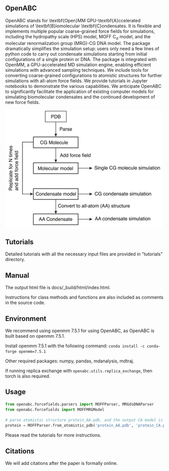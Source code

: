 ## OpenABC

OpenABC stands for \textbf{Open}MM GPU-\textbf{A}ccelerated simulations of \textbf{B}iomolecular \textbf{C}ondensates. It is flexible and implements multiple popular coarse-grained force fields for simulations, including the hydropathy scale (HPS) model, MOFF C$_\alpha$ model, and the molecular renormalization group (MRG)-CG DNA model. The package dramatically simplifies the simulation setup: users only need a few lines of python code to carry out condensate simulations starting from initial configurations of a single protein or DNA. The package is integrated with OpenMM, a GPU-accelerated MD simulation engine, enabling efficient simulations with advanced sampling techniques. We include tools for converting coarse-grained configurations to atomistic structures for further simulations with all-atom force fields. We provide tutorials in Jupyter notebooks to demonstrate the various capabilities. We anticipate OpenABC to significantly facilitate the application of existing computer models for simulating biomolecular condensates and the continued development of new force fields.

<img src="./image/flowchart.png" width="500px"><img>

## Tutorials

Detailed tutorials with all the necessary input files are provided in "tutorials" directory. 


## Manual

The output html file is docs/_build/html/index.html. 

Instructions for class methods and functions are also included as comments in the source code. 


## Environment

We recommend using openmm 7.5.1 for using OpenABC, as OpenABC is built based on openmm 7.5.1. 

Install openmm 7.5.1 with the following command: `conda install -c conda-forge openmm=7.5.1`

Other required packages: numpy, pandas, mdanalysis, mdtraj. 

If running replica exchange with `openabc.utils.replica_exchange`, then torch is also required. 


## Usage

```python
from openabc.forcefields.parsers import MOFFParser, MRGdsDNAParser
from openabc.forcefields import MOFFMRGModel

# parse atomistic structure protein_AA.pdb, and the output CA model is protein_CA.pdb. 
protein = MOFFParser.from_atomistic_pdb('protein_AA.pdb', 'protein_CA.pdb')
```

Please read the tutorials for more instructions. 


## Citations

We will add citations after the paper is formally online. 


